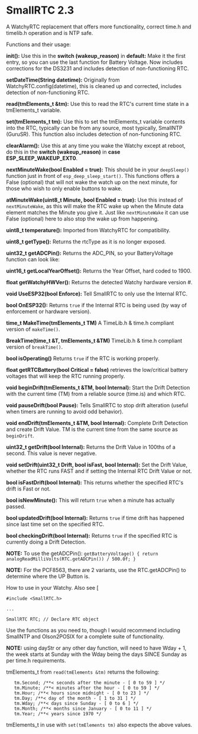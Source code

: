 # SmallRTC 2.3
A WatchyRTC replacement that offers more functionality, correct time.h and timelib.h operation and is NTP safe.

Functions and their usage:

**init():**  Use this in the **switch (wakeup_reason)** in **default:**  Make it the first entry, so you can use the last function for Battery Voltage.  Now includes corrections for the DS3231 and includes detection of non-functioning RTC.

**setDateTime(String datetime):**  Originally from WatchyRTC.config(datetime), this is cleaned up and corrected, includes detection of non-functioning RTC.

**read(tmElements_t &tm):**  Use this to read the RTC's current time state in a tmElements_t variable.

**set(tmElements_t tm):**  Use this to set the tmElements_t variable contents into the RTC, typically can be from any source, most typically, SmallNTP (GuruSR).  This function also includes detection of non-functioning RTC.

**clearAlarm():**  Use this at any time you wake the Watchy except at reboot, do this in the **switch (wakeup_reason)** in **case ESP_SLEEP_WAKEUP_EXT0**.

**nextMinuteWake(bool Enabled = true):**  This should be in your `deepSleep()` function just in front of `esp_deep_sleep_start()`.  This functions offers a False (optional) that will not wake the watch up on the next minute, for those who wish to only enable buttons to wake.

**atMinuteWake(uint8_t Minute, bool Enabled = true):**
Use this instead of `nextMinuteWake`, as this will make the RTC wake up when the Minute data element matches the Minute you give it.  Just like `nextMinuteWake` it can use False (optional) here to also stop the wake up from happening.

**uint8_t temperature():** Imported from WatchyRTC for compatibility.

**uint8_t getType():**  Returns the rtcType as it is no longer exposed.

**uint32_t getADCPin():**  Returns the ADC_PIN, so your BatteryVoltage function can look like:

**uint16_t getLocalYearOffset():**  Returns the Year Offset, hard coded to 1900.

**float getWatchyHWVer():**  Returns the detected Watchy hardware version #.

**void UseESP32(bool Enforce):**  Tell SmallRTC to only use the Internal RTC.

**bool OnESP32():**  Returns `true` if the Internal RTC is being used (by way of enforcement or hardware version).

**time_t MakeTime(tmElements_t TM)** A TimeLib.h & time.h compliant version of `makeTime()`.

**BreakTime(time_t &T, tmElements_t &TM)**  TimeLib.h & time.h compliant version of `breakTime()`.

**bool isOperating()** Returns `true` if the RTC is working properly.

**float getRTCBattery(bool Critical = false)** retrieves the low/critical battery voltages that will keep the RTC running properly.

**void beginDrift(tmElements_t &TM, bool Internal):**  Start the Drift Detection with the current time (TM) from a reliable source (time.is) and which RTC.

**void pauseDrift(bool Pause):**  Tells SmallRTC to stop drift alteration (useful when timers are running to avoid odd behavior).

**void endDrift(tmElements_t &TM, bool Internal):**  Complete Drift Detection and create Drift Value.  TM is the current time from the same source as `beginDrift`.

**uint32_t getDrift(bool Internal):**  Returns the Drift Value in 100ths of a second.  This value is never negative.

**void setDrift(uint32_t Drift, bool isFast, bool Internal):**  Set the Drift Value, whether the RTC runs FAST and if setting the Internal RTC Drift Value or not.

**bool isFastDrift(bool Internal):**  This returns whether the specified RTC's drift is Fast or not.

**bool isNewMinute():**  This will return `true` when a minute has actually passed.

**bool updatedDrift(bool Internal):**  Returns `true` if time drift has happened since last time set on the specified RTC.

**bool checkingDrift(bool Internal):**  Returns `true` if the specified RTC is currently doing a Drift Detection.

**NOTE:**  To use the getADCPin():   `getBatteryVoltage() { return analogReadMilliVolts(RTC.getADCPin()) / 500.0f; }`

**NOTE:**  For the PCF8563, there are 2 variants, use the RTC.getADCPin() to determine where the UP Button is.

How to use in your Watchy.  Also see [

`#include <SmallRTC.h>`

`...`

`SmallRTC RTC; // Declare RTC object`

Use the functions as you need to, though I would recommend including SmallNTP and Olson2POSIX for a complete suite of functionality.

**NOTE:**  using dayStr or any other day function, will need to have Wday + 1, the week starts at Sunday with the Wday being the days SINCE Sunday as per time.h requirements.

tmElements_t from `read(tmElements &tm)` returns the following:

```
   tm.Second; /**< seconds after the minute - [ 0 to 59 ] */
   tm.Minute; /**< minutes after the hour - [ 0 to 59 ] */
   tm.Hour; /**< hours since midnight - [ 0 to 23 ] */
   tm.Day; /**< day of the month - [ 1 to 31 ] */
   tm.Wday; /**< days since Sunday - [ 0 to 6 ] */
   tm.Month; /**< months since January - [ 0 to 11 ] */
   tm.Year; /**< years since 1970 */
```

tmElements_t in use with `set(tmElements tm)` also expects the above values.

